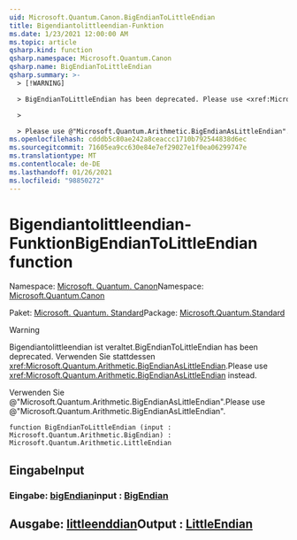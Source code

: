 ```yaml
---
uid: Microsoft.Quantum.Canon.BigEndianToLittleEndian
title: Bigendiantolittleendian-Funktion
ms.date: 1/23/2021 12:00:00 AM
ms.topic: article
qsharp.kind: function
qsharp.namespace: Microsoft.Quantum.Canon
qsharp.name: BigEndianToLittleEndian
qsharp.summary: >-
  > [!WARNING]

  > BigEndianToLittleEndian has been deprecated. Please use <xref:Microsoft.Quantum.Arithmetic.BigEndianAsLittleEndian> instead.

  >

  > Please use @"Microsoft.Quantum.Arithmetic.BigEndianAsLittleEndian".
ms.openlocfilehash: cdddb5c80ae242a8ceaccc1710b792544838d6ec
ms.sourcegitcommit: 71605ea9cc630e84e7ef29027e1f0ea06299747e
ms.translationtype: MT
ms.contentlocale: de-DE
ms.lasthandoff: 01/26/2021
ms.locfileid: "98850272"
---
```

# <a name="bigendiantolittleendian-function"></a><span data-ttu-id="2a789-102">Bigendiantolittleendian-Funktion</span><span class="sxs-lookup"><span data-stu-id="2a789-102">BigEndianToLittleEndian function</span></span>

<span data-ttu-id="2a789-103">Namespace: [Microsoft. Quantum. Canon](xref:Microsoft.Quantum.Canon)</span><span class="sxs-lookup"><span data-stu-id="2a789-103">Namespace: [Microsoft.Quantum.Canon](xref:Microsoft.Quantum.Canon)</span></span>

<span data-ttu-id="2a789-104">Paket: [Microsoft. Quantum. Standard](https://nuget.org/packages/Microsoft.Quantum.Standard)</span><span class="sxs-lookup"><span data-stu-id="2a789-104">Package: [Microsoft.Quantum.Standard](https://nuget.org/packages/Microsoft.Quantum.Standard)</span></span>


> [!WARNING]
> <span data-ttu-id="2a789-105">Bigendiantolittleendian ist veraltet.</span><span class="sxs-lookup"><span data-stu-id="2a789-105">BigEndianToLittleEndian has been deprecated.</span></span> <span data-ttu-id="2a789-106">Verwenden Sie stattdessen <xref:Microsoft.Quantum.Arithmetic.BigEndianAsLittleEndian>.</span><span class="sxs-lookup"><span data-stu-id="2a789-106">Please use <xref:Microsoft.Quantum.Arithmetic.BigEndianAsLittleEndian> instead.</span></span>
>
> <span data-ttu-id="2a789-107">Verwenden Sie @"Microsoft.Quantum.Arithmetic.BigEndianAsLittleEndian".</span><span class="sxs-lookup"><span data-stu-id="2a789-107">Please use @"Microsoft.Quantum.Arithmetic.BigEndianAsLittleEndian".</span></span>



```qsharp
function BigEndianToLittleEndian (input : Microsoft.Quantum.Arithmetic.BigEndian) : Microsoft.Quantum.Arithmetic.LittleEndian
```


## <a name="input"></a><span data-ttu-id="2a789-108">Eingabe</span><span class="sxs-lookup"><span data-stu-id="2a789-108">Input</span></span>

### <a name="input--bigendian"></a><span data-ttu-id="2a789-109">Eingabe: [bigEndian](xref:Microsoft.Quantum.Arithmetic.BigEndian)</span><span class="sxs-lookup"><span data-stu-id="2a789-109">input : [BigEndian](xref:Microsoft.Quantum.Arithmetic.BigEndian)</span></span>





## <a name="output--littleendian"></a><span data-ttu-id="2a789-110">Ausgabe: [littleenddian](xref:Microsoft.Quantum.Arithmetic.LittleEndian)</span><span class="sxs-lookup"><span data-stu-id="2a789-110">Output : [LittleEndian](xref:Microsoft.Quantum.Arithmetic.LittleEndian)</span></span>

